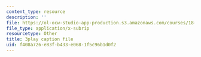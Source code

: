 ```yaml
---
content_type: resource
description: ''
file: https://ol-ocw-studio-app-production.s3.amazonaws.com/courses/18-01sc-single-variable-calculus-fall-2010/f408a726e83fb433e0681f5c96b1d0f2_fK6cu99OSEU.srt
file_type: application/x-subrip
resourcetype: Other
title: 3play caption file
uid: f408a726-e83f-b433-e068-1f5c96b1d0f2
---
```

